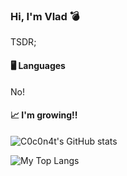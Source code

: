 
### Hi, I'm Vlad :bomb:

TSDR;

#### 🖥️ Languages
No!

#### 📈 I'm growing!!
![C0c0n4t's GitHub stats](https://github-readme-stats.vercel.app/api?username=C0c0n4t&theme=dark&show_icons=true)

![My Top Langs](https://github-readme-stats.vercel.app/api/top-langs/?username=C0c0n4t&theme=dark&hide=jupyter%20notebook&langs_count=8)
